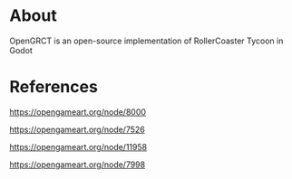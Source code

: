 # About

OpenGRCT is an open-source implementation of RollerCoaster Tycoon in Godot

# References

https://opengameart.org/node/8000

https://opengameart.org/node/7526

https://opengameart.org/node/11958

https://opengameart.org/node/7998
